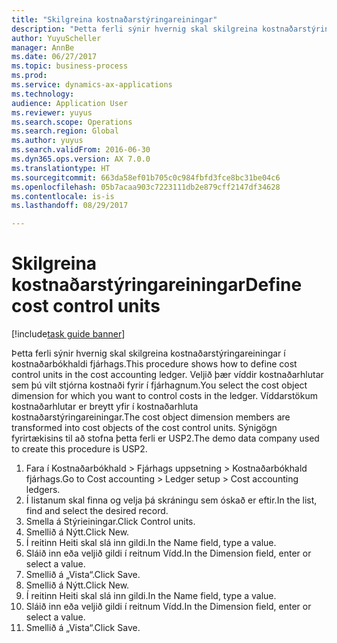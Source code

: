 ```yaml
--- 
title: "Skilgreina kostnaðarstýringareiningar"
description: "Þetta ferli sýnir hvernig skal skilgreina kostnaðarstýringareiningar í kostnaðarbókhaldi fjárhags."
author: YuyuScheller
manager: AnnBe
ms.date: 06/27/2017
ms.topic: business-process
ms.prod: 
ms.service: dynamics-ax-applications
ms.technology: 
audience: Application User
ms.reviewer: yuyus
ms.search.scope: Operations
ms.search.region: Global
ms.author: yuyus
ms.search.validFrom: 2016-06-30
ms.dyn365.ops.version: AX 7.0.0
ms.translationtype: HT
ms.sourcegitcommit: 663da58ef01b705c0c984fbfd3fce8bc31be04c6
ms.openlocfilehash: 05b7acaa903c7223111db2e879cff2147df34628
ms.contentlocale: is-is
ms.lasthandoff: 08/29/2017

---
```

# <a name="define-cost-control-units"></a><span data-ttu-id="8d727-103">Skilgreina kostnaðarstýringareiningar</span><span class="sxs-lookup"><span data-stu-id="8d727-103">Define cost control units</span></span>

[!include[task guide banner](../../includes/task-guide-banner.md)]

<span data-ttu-id="8d727-104">Þetta ferli sýnir hvernig skal skilgreina kostnaðarstýringareiningar í kostnaðarbókhaldi fjárhags.</span><span class="sxs-lookup"><span data-stu-id="8d727-104">This procedure shows how to define cost control units in the cost accounting ledger.</span></span> <span data-ttu-id="8d727-105">Veljið þær víddir kostnaðarhlutar sem þú vilt stjórna kostnaði fyrir í fjárhagnum.</span><span class="sxs-lookup"><span data-stu-id="8d727-105">You select the cost object dimension for which you want to control costs in the ledger.</span></span> <span data-ttu-id="8d727-106">Víddarstökum kostnaðarhlutar er breytt yfir í kostnaðarhluta kostnaðarstýringareiningar.</span><span class="sxs-lookup"><span data-stu-id="8d727-106">The cost object dimension members are transformed into cost objects of the cost control units.</span></span> <span data-ttu-id="8d727-107">Sýnigögn fyrirtækisins til að stofna þetta ferli er USP2.</span><span class="sxs-lookup"><span data-stu-id="8d727-107">The demo data company used to create this procedure is USP2.</span></span>

1. <span data-ttu-id="8d727-108">Fara í Kostnaðarbókhald > Fjárhags uppsetning > Kostnaðarbókhald fjárhags.</span><span class="sxs-lookup"><span data-stu-id="8d727-108">Go to Cost accounting > Ledger setup > Cost accounting ledgers.</span></span>
2. <span data-ttu-id="8d727-109">Í listanum skal finna og velja þá skráningu sem óskað er eftir.</span><span class="sxs-lookup"><span data-stu-id="8d727-109">In the list, find and select the desired record.</span></span>
3. <span data-ttu-id="8d727-110">Smella á Stýrieiningar.</span><span class="sxs-lookup"><span data-stu-id="8d727-110">Click Control units.</span></span>
4. <span data-ttu-id="8d727-111">Smellið á Nýtt.</span><span class="sxs-lookup"><span data-stu-id="8d727-111">Click New.</span></span>
5. <span data-ttu-id="8d727-112">Í reitinn Heiti skal slá inn gildi.</span><span class="sxs-lookup"><span data-stu-id="8d727-112">In the Name field, type a value.</span></span>
6. <span data-ttu-id="8d727-113">Sláið inn eða veljið gildi í reitnum Vídd.</span><span class="sxs-lookup"><span data-stu-id="8d727-113">In the Dimension field, enter or select a value.</span></span>
7. <span data-ttu-id="8d727-114">Smellið á „Vista“.</span><span class="sxs-lookup"><span data-stu-id="8d727-114">Click Save.</span></span>
8. <span data-ttu-id="8d727-115">Smellið á Nýtt.</span><span class="sxs-lookup"><span data-stu-id="8d727-115">Click New.</span></span>
9. <span data-ttu-id="8d727-116">Í reitinn Heiti skal slá inn gildi.</span><span class="sxs-lookup"><span data-stu-id="8d727-116">In the Name field, type a value.</span></span>
10. <span data-ttu-id="8d727-117">Sláið inn eða veljið gildi í reitnum Vídd.</span><span class="sxs-lookup"><span data-stu-id="8d727-117">In the Dimension field, enter or select a value.</span></span>
11. <span data-ttu-id="8d727-118">Smellið á „Vista“.</span><span class="sxs-lookup"><span data-stu-id="8d727-118">Click Save.</span></span>



